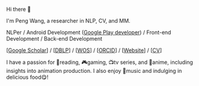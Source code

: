 Hi there 👋

I'm Peng Wang, a researcher in NLP, CV, and MM.

NLPer / Android Development ([Google Play developer](https://play.google.com/store/apps/dev?id=7263696705955642036)) / Front-end Development / Back-end Development

[[Google Scholar](https://scholar.google.com/citations?hl=zh-CN&user=-WPNRl8AAAAJ&view_op=list_works&sortby=pubdate)] / [[DBLP](https://dblp.org/pid/95/4442-168)] / [[WOS](https://www.webofscience.com/wos/author/record/OIS-4257-2025)] / [[ORCID](https://orcid.org/0000-0002-5374-8931)] / [[Website](https://wpengxs.cn/index.php/cv.html)] / [[CV](https://wpengxs.github.io/)]

I have a passion for 📖reading, 🎮gaming, 📺tv series, and 🥰anime, including insights into animation production. I also enjoy 🎵music and indulging in delicious food😋!

<!--
**WPENGxs/WPENGxs** is a ✨ _special_ ✨ repository because its `README.md` (this file) appears on your GitHub profile.

Here are some ideas to get you started:

- 🔭 I’m currently working on ...
- 🌱 I’m currently learning ...
- 👯 I’m looking to collaborate on ...
- 🤔 I’m looking for help with ...
- 💬 Ask me about ...
- 📫 How to reach me: ...
- 😄 Pronouns: ...
- ⚡ Fun fact: ...

Some of my favorite animations: *Better Call Saul*, *Breaking Bad*, *Dark*.
Some of my favorite animations: *新世紀エヴァンゲリオン*, *四月は君の嘘*, *負けヒロインが多すぎる！*, *ぼっち・ざ・ろっく！*, *Cyberpunk: Edgerunners*, *六样情*.
-->
